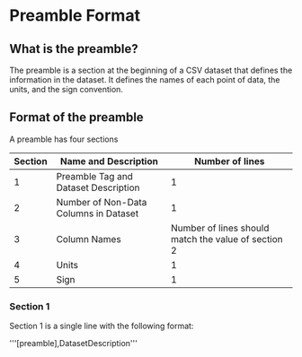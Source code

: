 # Preamble Format

## What is the preamble?
The preamble is a section at the beginning of a CSV dataset that defines the information in the dataset. It defines the names of each point of data, the units, and the sign convention.

## Format of the preamble
A preamble has four sections

Section | Name and Description | Number of lines 
------ | ------ | ------
1 | Preamble Tag and Dataset Description | 1 
2 | Number of Non-Data Columns in Dataset | 1
3 | Column Names | Number of lines should match the value of section 2
4 | Units | 1
5 | Sign | 1

### Section 1
Section 1 is a single line with the following format:

'''[preamble],DatasetDescription'''

